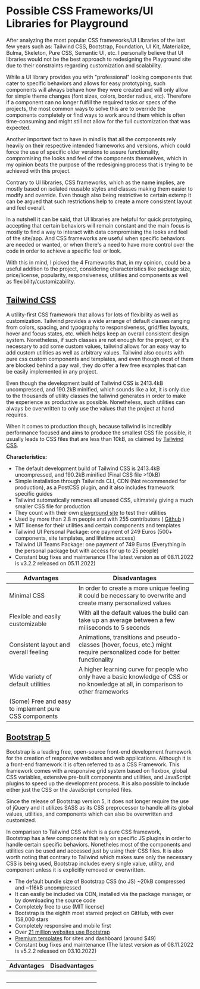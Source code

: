 # Possible CSS Frameworks/UI Libraries for Playground

After analyzing the most popular CSS frameworks/UI LIbraries of the last few years such as: Tailwind CSS, Bootstrap, Foundation, UI Kit, Materialize, Bulma, Skeleton, Pure CSS, Semantic UI, etc. I personally believe that UI libraries would not be the best approach to redesigning the Playground site due to their constraints regarding customization and scalability. 

While a UI library provides you with "professional" looking components that cater to specific behaviors and allows for easy prototyping, such components will always behave how they were created and will only allow for simple theme changes (font sizes, colors, border radius, etc). Therefore if a component can no longer fulfill the required tasks or specs of the projects, the most common ways to solve this are to override the components completely or find ways to work around them which is often time-consuming and might still not allow for the full customization that was expected.

Another important fact to have in mind is that all the components rely heavily on their respective intended frameworks and versions, which could force the use of specific older versions to assure functionality, compromising the looks and feel of the components themselves, which in my opinion beats the purpose of the redesigning process that is trying to be achieved with this project.

Contrary to UI libraries, CSS frameworks, which as the name implies, are mostly based on isolated reusable styles and classes making them easier to modify and override. Even though also being restrictive to certain extemp it can be argued that such restrictions help to create a more consistent layout and feel overall.

In a nutshell it can be said, that UI libraries are helpful for quick prototyping, accepting that certain behaviors will remain constant and the main focus is mostly to find a way to interact with data compromising the looks and feel of the site/app. And CSS frameworks are useful when specific behaviors are needed or wanted, or when there's a need to have more control over the code in order to achieve a specific feel or look.

With this in mind, I picked the 4 Frameworks that, in my opinion, could be a useful addition to the project, considering characteristics like package size, price/license, popularity, responsiveness, utilities and components as well as flexibility/customizability.

## [Tailwind CSS](https://tailwindcss.com/)

A utility-first CSS framework that allows for lots of flexibility as well as customization. Tailwind provides a wide arrange of default classes ranging from colors, spacing, and typography to responsiveness, grid/flex layouts, hover and focus states, etc. which helps keep an overall consistent design system. Nonetheless, if such classes are not enough for the project, or it's necessary to add some custom values, tailwind allows for an easy way to add custom utilities as well as arbitrary values.
Tailwind also counts with pure css custom components and templates, and even though most of them are blocked behind a pay wall, they do offer a few free examples that can be easily implemented in any project.

Even though the development build of Tailwind CSS is 2413.4kB uncompressed, and 190.2kB minified, which sounds like a lot, it is only due to the thousands of utility classes the tailwind generates in order to make the experience as productive as possible. Nonetheless, such utilities can always be overwritten to only use the values that the project at hand requires.

When it comes to production though, because tailwind is incredibly performance focused and aims to produce the smallest CSS file possible, it usually leads to CSS files that are less than 10kB, as claimed by [Tailwind CSS](https://tailwindcss.com/docs/optimizing-for-production).


**Characteristics:**

* The default development build of Tailwind CSS is 2413.4kB uncompressed, and 190.2kB minified (Final CSS file >10kB)
* Simple installation through Tailwinds CLI, CDN (Not recommended for production), as a PostCSS plugin, and it also includes framework specific guides
* Tailwind automatically removes all unused CSS, ultimately giving a much smaller CSS file for production
* They count with their own [playground site](https://play.tailwindcss.com/) to test their utilities
* Used by more than 2.8 m people and with 255 contributors ( [Github](https://github.com/tailwindlabs/tailwindcss) )
* MIT license for their utilities and certain components and templates
* Tailwind UI Personal Package: one payment of 249 Euros (500+ components, site templates, and lifetime access)
* Tailwind UI Teams Package: one payment of 749 Euros (Everything in the personal package but with access for up to 25 people)
* Constant bug fixes and maintenance (The latest version as of 08.11.2022 is v3.2.2 released on 05.11.2022)


| Advantages  | Disadvantages |
|     ---     |    ----     |
| Minimal CSS | In order to create a more unique feeling it could be necessary to overwrite and create many personalized values |
| Flexible and easily customizable | With all the default values the build can take up an average between a few miliseconds to 5 seconds | 
| Consistent layout and overall feeling | Animations, transitions and pseudo-classes (hover, focus, etc.) might require personalized code for better functionality |
| Wide variety of default utilities | A higher learning curve for people who only have a basic knowledge of CSS or no knowledge at all, in comparison to other frameworks |
| (Some) Free and easy to implement pure CSS components ||

## [Bootstrap 5](https://getbootstrap.com/)

Bootstrap is a leading free, open-source front-end development framework for the creation of responsive websites and web applications. Although it is a front-end framework it is often referred to as a CSS Framework. This framework comes with a responsive grid system based on flexbox, global CSS variables, extensive pre-built components and utilities, and JavaScript plugins to speed up the development process. It is also possible to include either just the CSS or the JavaScript compiled files.

Since the release of Bootstrap version 5, it does not longer require the use of jQuery and it utilizes SASS as its CSS preprocessor to handle all its global values, utilities, and components which can also be overwritten and customized.

In comparison to Tailwind CSS which is a pure CSS framework, Bootstrap has a few components that rely on specific JS plugins in order to handle certain specific behaviors. Nonetheles most of the components and utilities can be used and accessed just by using their CSS files.
It is also worth noting that contrary to Tailwind which makes sure only the necessary CSS is being used, Bootstrap includes every single value, utility, and component unless it is explicitly removed or overwritten.

* The default bundle size of Bootstrap CSS (no JS) ~20kB compressed and ~116kB uncompressed
* It can easily be included via CDN, installed via the package manager, or by downloading the source code
* Completely free to use (MIT license)
* Bootstrap is the eighth most starred project on GitHub, with over 158,000 stars
* Completely responsive and mobile first
* Over [21 million websites use Bootstrap](https://trends.builtwith.com/docinfo/Twitter-Bootstrap)
* [Premium templates](https://themes.getbootstrap.com/) for sites and dashboard (around $49)
* Constant bug fixes and maintenance (The latest version as of 08.11.2022 is v5.2.2 released on 03.10.2022)

| Advantages  | Disadvantages |
|     ---     |    ----     |
|  |  |
|  |  | 
|  |  |
|  |  |
|  |  |
